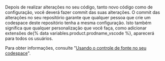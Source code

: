Depois de realizar alterações no seu código, tanto novo código como de configuração, você deverá fazer commit das suas alterações. O commit das alterações no seu repositório garante que qualquer pessoa que crie um codespace deste repositório tenha a mesma configuração. Isto também significa que qualquer personalização que você faça, como adicionar extensões de{% data variables.product.prodname_vscode %}, aparecerá para todos os usuários.

Para obter informações, consulte "[Usando o controle de fonte no seu codespace](/codespaces/developing-in-codespaces/using-source-control-in-your-codespace#committing-your-changes)".
